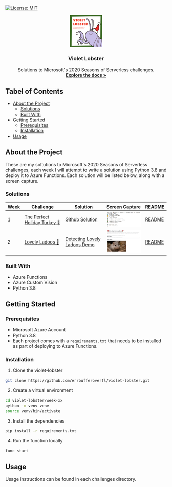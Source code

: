 [![License: MIT](https://img.shields.io/badge/License-MIT-yellow.svg)](https://opensource.org/licenses/MIT)
<br />
<p align="center">
  <a href="https://github.com/errbufferoverfl/violet-lobster">
    <img src="imgs/logo.png" alt="Logo" width="100" height="100">
  </a>

<h3 align="center">Violet Lobster</h3>

  <p align="center">
    Solutions to Microsoft's 2020 Seasons of Serverless challenges.
    <br />
    <a href="https://github.com/microsoft/Seasons-of-Serverless"><strong>Explore the docs »</strong></a>
    <br />
  </p>
</p>

## Tabel of Contents
<!-- TABLE OF CONTENTS -->

* [About the Project](#about-the-project)
  * [Solutions](#solutions)
  * [Built With](#built-with)
* [Getting Started](#getting-started)
  * [Prerequisites](#prerequisites)
  * [Installation](#installation)
* [Usage](#usage)

## About the Project
<!-- ABOUT THE PROJECT -->

These are my soltutions to Microsoft's 2020 Seasons of Serverless challenges, each week I will attempt to write a solution using Python 3.8 and deploy it to Azure Functions. Each solution will be listed below, along with a screen capture.

### Solutions
<!-- SOLUTIONS -->

| Week | Challenge | Solution | Screen Capture | README |
|------|-----------|----------|----------------|--------|
| 1    | [The Perfect Holiday Turkey 🦃](https://github.com/microsoft/Seasons-of-Serverless/blob/main/Nov-23-2020.md) | [Github Solution](https://github.com/errbufferoverfl/violet-lobster/tree/main/week-01) | <img src="imgs/turkey-recipe.PNG" alt="Image of Product" width="200"> | [README](https://github.com/errbufferoverfl/violet-lobster/blob/main/week-01/README.md) |
| 2    | [Lovely Ladoos 💞](https://github.com/microsoft/Seasons-of-Serverless/blob/main/Nov-30-2020.md) | [Detecting Lovely Ladoos Demo](https://stglovelyladoostest.z8.web.core.windows.net/) | <img src="imgs/lovely-ladoo.png" alt="Image of Product" width="200"> | [README](https://github.com/errbufferoverfl/violet-lobster/blob/main/week-02/README.md) |


### Built With
<!-- BUILT WITH -->

* Azure Functions
* Azure Custom Vision
* Python 3.8

## Getting Started
<!-- GETTING STARTED -->

### Prerequisites
<!-- PREREQUISITES -->

* Microsoft Azure Account
* Python 3.8
* Each project comes with a `requirements.txt` that needs to be installed as part of deploying to Azure Functions.

### Installation
<!-- INSTALLATION -->

1. Clone the violet-lobster
```sh
git clone https://github.com/errbufferoverfl/violet-lobster.git
```
2. Create a virtual environment
```sh
cd violet-lobster/week-xx
python -m venv venv
source venv/bin/activate
```
3. Install the dependencies
```sh
pip install -r requirements.txt
```
4. Run the function locally
```sh
func start
```

## Usage
<!-- USAGE -->

Usage instructions can be found in each challenges directory.
